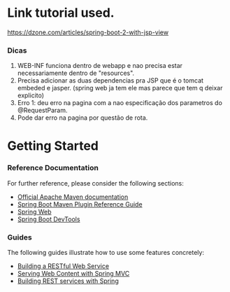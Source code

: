 # Link tutorial used.
<https://dzone.com/articles/spring-boot-2-with-jsp-view>


### Dicas

1. WEB-INF funciona dentro de webapp e nao precisa estar necessariamente dentro de "resources".
2. Precisa adicionar as duas dependencias pra JSP que é o tomcat embeded e jasper. (spring web ja tem ele mas parece que tem q deixar explicito)
3. Erro 1: deu erro na pagina com a nao especificação dos parametros do @RequestParam.
4. Pode dar erro na pagina por questão de rota.

# Getting Started

### Reference Documentation
For further reference, please consider the following sections:

* [Official Apache Maven documentation](https://maven.apache.org/guides/index.html)
* [Spring Boot Maven Plugin Reference Guide](https://docs.spring.io/spring-boot/docs/2.1.8.RELEASE/maven-plugin/)
* [Spring Web](https://docs.spring.io/spring-boot/docs/{bootVersion}/reference/htmlsingle/#boot-features-developing-web-applications)
* [Spring Boot DevTools](https://docs.spring.io/spring-boot/docs/{bootVersion}/reference/htmlsingle/#using-boot-devtools)

### Guides
The following guides illustrate how to use some features concretely:

* [Building a RESTful Web Service](https://spring.io/guides/gs/rest-service/)
* [Serving Web Content with Spring MVC](https://spring.io/guides/gs/serving-web-content/)
* [Building REST services with Spring](https://spring.io/guides/tutorials/bookmarks/)

